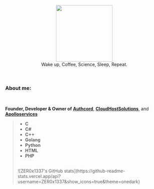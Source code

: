 <div id="header" align="center">
 <img src="https://cdn.discordapp.com/attachments/1066513793854750862/1066860872959524925/image3.png" width="180"/>
</div>
<div id="header" align="center">
 Wake up, Coffee, Science, Sleep, Repeat.
</div>
<br>
<br>

### **About me:**
<br>

**Founder, Developer & Owner of** <a href="https://authcord.xyz">**Authcord**</a>, <a href="https://cloudhostsolutions.co">**CloudHostSolutions**</a>, and <a   href="https://apolloservices.xyz">**Apolloservices**</a>
> - **C**
> - **C#**
> - **C++**
> - **Golang**
> - **Python**
> - **HTML** 
> - **PHP**
> <br>
> ![ZER0x1337's GitHub stats](https://github-readme-stats.vercel.app/api?username=ZER0x1337&show_icons=true&theme=onedark)
